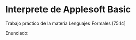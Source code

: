 # Interprete de Applesoft Basic

Trabajo práctico de la materia Lenguajes Formales [75.14]

Enunciado:
